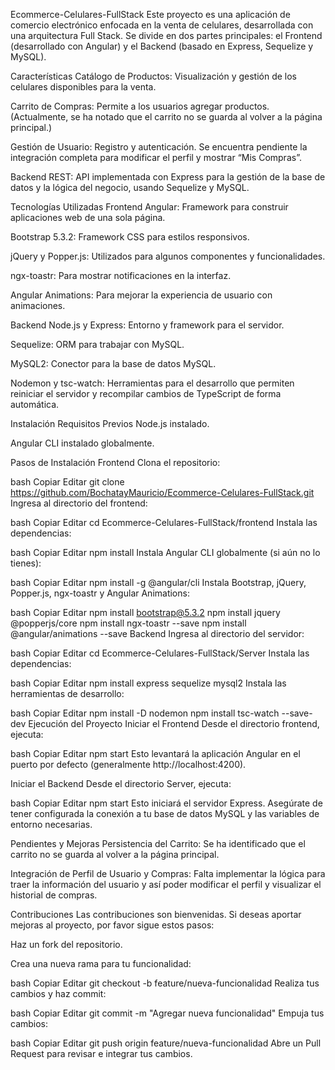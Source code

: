 Ecommerce-Celulares-FullStack
Este proyecto es una aplicación de comercio electrónico enfocada en la venta de celulares, desarrollada con una arquitectura Full Stack. Se divide en dos partes principales: el Frontend (desarrollado con Angular) y el Backend (basado en Express, Sequelize y MySQL).

Características
Catálogo de Productos: Visualización y gestión de los celulares disponibles para la venta.

Carrito de Compras: Permite a los usuarios agregar productos. (Actualmente, se ha notado que el carrito no se guarda al volver a la página principal.)

Gestión de Usuario: Registro y autenticación. Se encuentra pendiente la integración completa para modificar el perfil y mostrar “Mis Compras”.

Backend REST: API implementada con Express para la gestión de la base de datos y la lógica del negocio, usando Sequelize y MySQL.

Tecnologías Utilizadas
Frontend
Angular: Framework para construir aplicaciones web de una sola página.

Bootstrap 5.3.2: Framework CSS para estilos responsivos.

jQuery y Popper.js: Utilizados para algunos componentes y funcionalidades.

ngx-toastr: Para mostrar notificaciones en la interfaz.

Angular Animations: Para mejorar la experiencia de usuario con animaciones.

Backend
Node.js y Express: Entorno y framework para el servidor.

Sequelize: ORM para trabajar con MySQL.

MySQL2: Conector para la base de datos MySQL.

Nodemon y tsc-watch: Herramientas para el desarrollo que permiten reiniciar el servidor y recompilar cambios de TypeScript de forma automática.

Instalación
Requisitos Previos
Node.js instalado.

Angular CLI instalado globalmente.

Pasos de Instalación
Frontend
Clona el repositorio:

bash
Copiar
Editar
git clone https://github.com/BochatayMauricio/Ecommerce-Celulares-FullStack.git
Ingresa al directorio del frontend:

bash
Copiar
Editar
cd Ecommerce-Celulares-FullStack/frontend
Instala las dependencias:

bash
Copiar
Editar
npm install
Instala Angular CLI globalmente (si aún no lo tienes):

bash
Copiar
Editar
npm install -g @angular/cli
Instala Bootstrap, jQuery, Popper.js, ngx-toastr y Angular Animations:

bash
Copiar
Editar
npm install bootstrap@5.3.2
npm install jquery @popperjs/core
npm install ngx-toastr --save
npm install @angular/animations --save
Backend
Ingresa al directorio del servidor:

bash
Copiar
Editar
cd Ecommerce-Celulares-FullStack/Server
Instala las dependencias:

bash
Copiar
Editar
npm install express sequelize mysql2
Instala las herramientas de desarrollo:

bash
Copiar
Editar
npm install -D nodemon
npm install tsc-watch --save-dev
Ejecución del Proyecto
Iniciar el Frontend
Desde el directorio frontend, ejecuta:

bash
Copiar
Editar
npm start
Esto levantará la aplicación Angular en el puerto por defecto (generalmente http://localhost:4200).

Iniciar el Backend
Desde el directorio Server, ejecuta:

bash
Copiar
Editar
npm start
Esto iniciará el servidor Express. Asegúrate de tener configurada la conexión a tu base de datos MySQL y las variables de entorno necesarias.

Pendientes y Mejoras
Persistencia del Carrito: Se ha identificado que el carrito no se guarda al volver a la página principal.

Integración de Perfil de Usuario y Compras: Falta implementar la lógica para traer la información del usuario y así poder modificar el perfil y visualizar el historial de compras.

Contribuciones
Las contribuciones son bienvenidas. Si deseas aportar mejoras al proyecto, por favor sigue estos pasos:

Haz un fork del repositorio.

Crea una nueva rama para tu funcionalidad:

bash
Copiar
Editar
git checkout -b feature/nueva-funcionalidad
Realiza tus cambios y haz commit:

bash
Copiar
Editar
git commit -m "Agregar nueva funcionalidad"
Empuja tus cambios:

bash
Copiar
Editar
git push origin feature/nueva-funcionalidad
Abre un Pull Request para revisar e integrar tus cambios.

